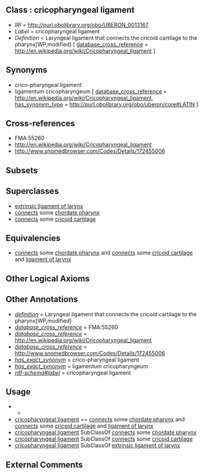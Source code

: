 
## Class : cricopharyngeal ligament

 * *IRI* = http://purl.obolibrary.org/obo/UBERON_0013167
 * *Label* = cricopharyngeal ligament
 * *Definition* = Laryngeal ligament that connects the cricoid cartilage to the pharynx[WP,modified] [ [database_cross_reference](../../ef/oboInOwl#hasDbXref.md) = http://en.wikipedia.org/wiki/Cricopharyngeal_ligament ]

## Synonyms

 * crico-pharyngeal ligament
 * ligamentum cricopharyngeum [ [database_cross_reference](../../ef/oboInOwl#hasDbXref.md) = http://en.wikipedia.org/wiki/Cricopharyngeal_ligament, [has_synonym_type](../../pe/oboInOwl#hasSynonymType.md) = http://purl.obolibrary.org/obo/uberon/core#LATIN ]

## Cross-references

 * FMA:55260
 * http://en.wikipedia.org/wiki/Cricopharyngeal_ligament
 * http://www.snomedbrowser.com/Codes/Details/172455006

## Subsets


## Superclasses

 * [extrinsic ligament of larynx](../../UBERON/30/UBERON_0001730.md)
 * [connects](../../RO/76/RO_0002176.md) some [chordate pharynx](../../UBERON/42/UBERON_0001042.md)
 * [connects](../../RO/76/RO_0002176.md) some [cricoid cartilage](../../UBERON/75/UBERON_0002375.md)

## Equivalencies

 * [connects](../../RO/76/RO_0002176.md) some [chordate pharynx](../../UBERON/42/UBERON_0001042.md) and [connects](../../RO/76/RO_0002176.md) some [cricoid cartilage](../../UBERON/75/UBERON_0002375.md) and [ligament of larynx](../../UBERON/43/UBERON_0001743.md)

## Other Logical Axioms


## Other Annotations

 * *[definition](../../IAO/15/IAO_0000115.md)* = Laryngeal ligament that connects the cricoid cartilage to the pharynx[WP,modified]
 * *[database_cross_reference](../../ef/oboInOwl#hasDbXref.md)* = FMA:55260
 * *[database_cross_reference](../../ef/oboInOwl#hasDbXref.md)* = http://en.wikipedia.org/wiki/Cricopharyngeal_ligament
 * *[database_cross_reference](../../ef/oboInOwl#hasDbXref.md)* = http://www.snomedbrowser.com/Codes/Details/172455006
 * *[has_exact_synonym](../../ym/oboInOwl#hasExactSynonym.md)* = crico-pharyngeal ligament
 * *[has_exact_synonym](../../ym/oboInOwl#hasExactSynonym.md)* = ligamentum cricopharyngeum
 * *[rdf-schema#label](../../el/rdf-schema#label.md)* = cricopharyngeal ligament

## Usage

 * -
 * [cricopharyngeal ligament](../../UBERON/67/UBERON_0013167.md) == [connects](../../RO/76/RO_0002176.md) some [chordate pharynx](../../UBERON/42/UBERON_0001042.md) and [connects](../../RO/76/RO_0002176.md) some [cricoid cartilage](../../UBERON/75/UBERON_0002375.md) and [ligament of larynx](../../UBERON/43/UBERON_0001743.md)
 * [cricopharyngeal ligament](../../UBERON/67/UBERON_0013167.md) SubClassOf [connects](../../RO/76/RO_0002176.md) some [chordate pharynx](../../UBERON/42/UBERON_0001042.md)
 * [cricopharyngeal ligament](../../UBERON/67/UBERON_0013167.md) SubClassOf [connects](../../RO/76/RO_0002176.md) some [cricoid cartilage](../../UBERON/75/UBERON_0002375.md)
 * [cricopharyngeal ligament](../../UBERON/67/UBERON_0013167.md) SubClassOf [extrinsic ligament of larynx](../../UBERON/30/UBERON_0001730.md)

## External Comments

